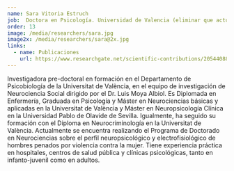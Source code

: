 ```yaml
---
name: Sara Vitoria Estruch
job:  Doctora en Psicología. Universidad de Valencia (eliminar que actualmente se encuentra haciendo el programa de doctorado)
order: 13
image: /media/researchers/sara.jpg
image2x: /media/researchers/sara@2x.jpg
links:
  - name: Publicaciones
    url: https://www.researchgate.net/scientific-contributions/2054408813_Sara_Vitoria-Estruch
---
```


Investigadora pre-doctoral en formación en el Departamento de Psicobiología de la Universitat de València, en el equipo de investigación de Neurociencia Social dirigido por el Dr. Luis Moya Albiol. Es Diplomada en Enfermería, Graduada en Psicología y Máster en Neurociencias básicas y aplicadas en la Universitat de València y Máster en Neuropsicología Clínica en la Universidad Pablo de Olavide de Sevilla. Igualmente, ha seguido su formación con el Diploma en Neurocriminología en la Universitat de València. Actualmente se encuentra realizando el Programa de Doctorado en Neurociencias sobre el perfil neuropsicológico y electrofisiológico de hombres penados por violencia contra la mujer. Tiene experiencia práctica en hospitales, centros de salud pública y clínicas psicológicas, tanto en infanto-juvenil como en adultos.
